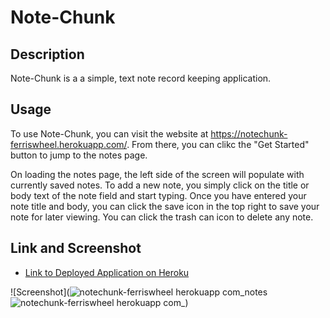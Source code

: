 # Note-Chunk

## Description

Note-Chunk is a a simple, text note record keeping application.

## Usage

To use Note-Chunk, you can visit the website at https://notechunk-ferriswheel.herokuapp.com/. From there, you can clikc the "Get Started" button to jump to the notes page.

On loading the notes page, the left side of the screen will populate with currently saved notes. To add a new note, you simply click on the title or body text of the note field and start typing. Once you have entered your note title and body, you can click the save icon in the top right to save your note for later viewing. You can click the trash can icon to delete any note.

## Link and Screenshot

- [Link to Deployed Application on Heroku](https://notechunk-ferriswheel.herokuapp.com/)

![Screenshot](![notechunk-ferriswheel herokuapp com_notes](https://user-images.githubusercontent.com/104692375/187770927-d2b4876c-1149-48e7-b5a8-46152ee8502e.png)![notechunk-ferriswheel herokuapp com_](https://user-images.githubusercontent.com/104692375/187770943-f89e97c6-e0fb-4bf2-9cff-c85bfb99f2f0.png))


